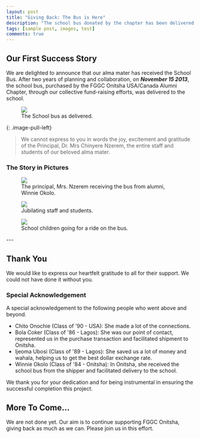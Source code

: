 ```yaml
---
layout: post
title: "Giving Back: The Bus is Here"
description: "The school bus donated by the chapter has been delivered. Read about our success story."
tags: [sample post, images, test]
comments: true
---
```


## Our First Success Story

We are delighted to announce that our alma mater has received the School Bus. After two years of planning and collaboration, on **_November 15 2013_**, the school bus, purchased by the FGGC Onitsha USA/Canada Alumni Chapter, through our collective fund-raising efforts, was delivered to the school.

<figure>
	<a href="{{ site.url }}/images/schoolbus1.jpg"><img src="{{ site.url }}/images/schoolbus1.jpg"></a>
	<figcaption>The School bus as delivered.</figcaption>
</figure>
{: .image-pull-left}

> We cannot express to you in words the joy, excitement and gratitude of the Principal, Dr. Mrs Chinyere Nzerem, the entire staff and students of our beloved alma mater. 

### The Story in Pictures

<figure>
	<a href="{{ site.url }}/images/schoolbusprincipal.jpg"><img src="{{ site.url }}/images/schoolbusprincipal.jpg"></a>
		<figcaption>The principal, Mrs. Nzerem receiving the bus from alumni, Winnie Okolo.</figcaption>
</figure>
<figure>
	<a href="{{ site.url }}/images/schoolbusceleb.jpg"><img src="{{ site.url }}/images/schoolbusceleb.jpg"></a>
	<figcaption>Jubilating staff and students.</figcaption>
</figure>
<figure>
	<a href="{{ site.url }}/images/schoolbusinside.jpg"><img src="{{ site.url }}/images/schoolbusinside.jpg"></a>
	<figcaption>School children going for a ride on the bus.</figcaption>
</figure>
---

## Thank You

We would like to express our heartfelt gratitude to all for their support. We could not have done it without you.

### Special Acknowledgement

A special acknowledgement to the following people who went above and beyond.  

* Chito Onochie (Class of '90 - USA): She made a lot of the connections.   
* Bola Coker (Class of '86 - Lagos): She was our point of contact, represented us in the purchase transaction and facilitated shipment to Onitsha.  
* Ijeoma Ubosi (Class of '89 - Lagos): She saved us a lot of money and wahala, helping us to get the best dollar exchange rate.  
* Winnie Okolo (Class of '84 - Onitsha): In Onitsha, she received the school bus from the shipper and facilitated delivery to the school.   

We thank you for your dedication and for being instrumental in ensuring the successful completion this project.

## More To Come...
We are not done yet. Our aim is to continue supporting FGGC Onitsha, giving back as much as we can. Please join us in this effort. 

